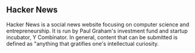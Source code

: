 ## Hacker News

Hacker News is a social news website focusing on computer science and entrepreneurship. It is run by Paul Graham's investment fund and startup incubator, Y Combinator. In general, content that can be submitted is defined as "anything that gratifies one's intellectual curiosity.